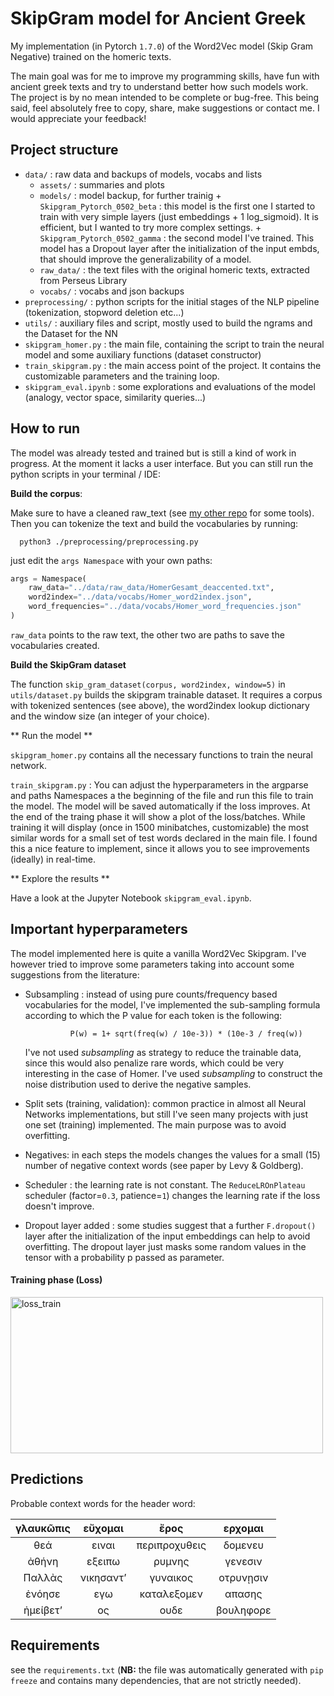 # SkipGram model for Ancient Greek

My implementation (in Pytorch `1.7.0`) of the Word2Vec model (Skip Gram Negative) trained on the homeric texts.

The main goal was for me to improve my programming skills, have fun with ancient greek texts and try to understand better how such models work. The project is by no mean intended to be complete or bug-free. This being said, feel absolutely free to copy, share, make suggestions or contact me. I would appreciate your feedback!

## Project structure

- `data/` : raw data and backups of models, vocabs and lists
  - `assets/` : summaries and plots
  - `models/` : model backup, for further trainig + `Skipgram_Pytorch_0502_beta` : this model is the first one I started to train with very simple layers (just embeddings + 1 log_sigmoid). It is efficient, but I wanted to try more complex settings. + `Skipgram_Pytorch_0502_gamma` : the second model I've trained. This model has a Dropout layer after the initialization of the input embds, that should improve the generalizability of a model.
  - `raw_data/` : the text files with the original homeric texts, extracted from Perseus Library
  - `vocabs/` : vocabs and json backups
- `preprocessing/` : python scripts for the initial stages of the NLP pipeline (tokenization, stopword deletion etc...)
- `utils/` : auxiliary files and script, mostly used to build the ngrams and the Dataset for the NN
- `skipgram_homer.py` : the main file, containing the script to train the neural model and some auxiliary functions (dataset constructor)
- `train_skipgram.py` : the main access point of the project. It contains the customizable parameters and the training loop.
- `skipgram_eval.ipynb` : some explorations and evaluations of the model (analogy, vector space, similarity queries...)

## How to run

The model was already tested and trained but is still a kind of work in progress. At the moment it lacks a user interface. But you can still run the python scripts in your terminal / IDE:

**Build the corpus**:

Make sure to have a cleaned raw_text (see [my other repo](https://github.com/amasotti/AncientGreek_NLP) for some tools). Then you can tokenize the text and build the vocabularies by running:

      python3 ./preprocessing/preprocessing.py

just edit the `args Namespace` with your own paths:

```python
args = Namespace(
    raw_data="../data/raw_data/HomerGesamt_deaccented.txt",
    word2index="../data/vocabs/Homer_word2index.json",
    word_frequencies="../data/vocabs/Homer_word_frequencies.json"
)
```

`raw_data` points to the raw text, the other two are paths to save the vocabularies created.

**Build the SkipGram dataset**

The function `skip_gram_dataset(corpus, word2index, window=5)` in `utils/dataset.py` builds the skipgram trainable dataset. It requires a corpus with tokenized sentences (see above), the word2index lookup dictionary and the window size (an integer of your choice).

** Run the model **

`skipgram_homer.py` contains all the necessary functions to train the neural network.

`train_skipgram.py` : You can adjust the hyperparameters in the argparse and paths Namespaces a the beginning of the file and run this file to train the model.
The model will be saved automatically if the loss improves. At the end of the traing phase it will show a plot of the loss/batches.
While training it will display (once in 1500 minibatches, customizable) the most similar words for a small set of test words declared in the main file. I found this a nice feature to implement, since it allows you to see improvements (ideally) in real-time.

** Explore the results **

Have a look at the Jupyter Notebook `skipgram_eval.ipynb`.

## Important hyperparameters

The model implemented here is quite a vanilla Word2Vec Skipgram. I've however tried to improve some parameters taking into account some suggestions from the literature:

- Subsampling : instead of using pure counts/frequency based vocabularies for the model, I've implemented the sub-sampling formula according to which the P value for each token is the following:

                P(w) = 1+ sqrt(freq(w) / 10e-3)) * (10e-3 / freq(w))

  I've not used _subsampling_ as strategy to reduce the trainable data, since this would also penalize rare words, which could be very interesting in the case of Homer. I've used _subsampling_ to construct the noise distribution used to derive the negative samples.

- Split sets (training, validation): common practice in almost all Neural Networks implementations, but still I've seen many projects with just one set (training) implemented. The main purpose was to avoid overfitting.

- Negatives: in each steps the models changes the values for a small (15) number of negative context words (see paper by Levy & Goldberg).

- Scheduler : the learning rate is not constant. The `ReduceLROnPlateau` scheduler (factor=`0.3`, patience=`1`) changes the learning rate if the loss doesn't improve.

- Dropout layer added : some studies suggest that a further `F.dropout()` layer after the initialization of the input embeddings can help to avoid overfitting. The dropout layer just masks some random values in the tensor with a probability p passed as parameter.

#### Training phase (Loss)

<img src="./data/assets/losses_train_RMSop_optimizer.png" alt="loss_train" style="width: 500px; height:250px" >

## Predictions

Probable context words for the header word:

| γλαυκῶπις |  εὔχομαι  |     ἔρος      |  ερχομαι  |
| :-------: | :-------: | :-----------: | :-------: |
|    θεά    |   ειναι   | περιπροχυθεις |  δομενευ  |
|   ἀθήνη   |  εξειπω   |    ρυμνης     |  γενεσιν  |
|  Παλλὰς   | νικησαντʼ |   γυναικος    | οτρυνῃσιν |
|  ἐνόησε   |    εγω    |  καταλεξομεν  |  απασης   |
| ἠμείβετʼ  |    ος     |     ουδε      | βουληφορε |

## Requirements

see the `requirements.txt` (**NB:** the file was automatically generated with `pip freeze` and contains many dependencies, that are not strictly needed).

```

```
